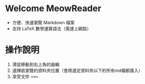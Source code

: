 # Welcome MeowReader

* 方便、快速瀏覽 Markdown 檔案
* 支持 LaTeX 數學運算語法（需連上網路）



# 操作說明

1. 滑鼠移動到右上角的齒輪
2. 選擇欲瀏覽的資料夾位置（會將選定資料夾以下的所有md檔都匯入）
3. 享受文件 =v=